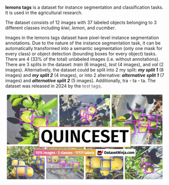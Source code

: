 **lemons tags** is a dataset for instance segmentation and classification tasks. It is used in the agricultural research. 

The dataset consists of 12 images with 37 labeled objects belonging to 3 different classes including *kiwi*, *lemon*, and *cucmber*.

Images in the lemons tags dataset have pixel-level instance segmentation annotations. Due to the nature of the instance segmentation task, it can be automatically transformed into a semantic segmentation (only one mask for every class) or object detection (bounding boxes for every object) tasks. There are 4 (33% of the total) unlabeled images (i.e. without annotations). There are 3 splits in the dataset: *train* (6 images), *test* (4 images), and *val* (2 images). Alternatively, the dataset could be split into 2 my split: ***my split 1*** (8 images) and ***my split 2*** (4 images), or into 2 alternative: ***alternative split 1*** (7 images) and ***alternative split 2*** (5 images). Additionally, tra - ta - ta. The dataset was released in 2024 by the <span style="font-weight: 600; color: grey; border-bottom: 1px dashed #d3d3d3;">test tags</span>.

<img src="https://github.com/dataset-ninja/lemons-tags/raw/main/visualizations/poster.png">

